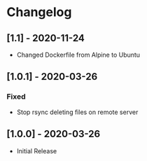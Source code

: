 # Changelog

## [1.1] - 2020-11-24

- Changed Dockerfile from Alpine to Ubuntu


## [1.0.1] - 2020-03-26
### Fixed
- Stop rsync deleting files on remote server

## [1.0.0] - 2020-03-26
- Initial Release

